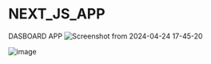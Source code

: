 # NEXT_JS_APP
DASBOARD APP
![Screenshot from 2024-04-24 17-45-20](https://github.com/chandraharsha4807/NEXT_JS_APP/assets/82745565/a5a1ad95-6487-481d-b7c6-b3d7c6ddc7b4)

![image](https://github.com/chandraharsha4807/NEXT_JS_APP/assets/82745565/eaa36575-267d-4f9f-a73e-e9284d1d8a73)
